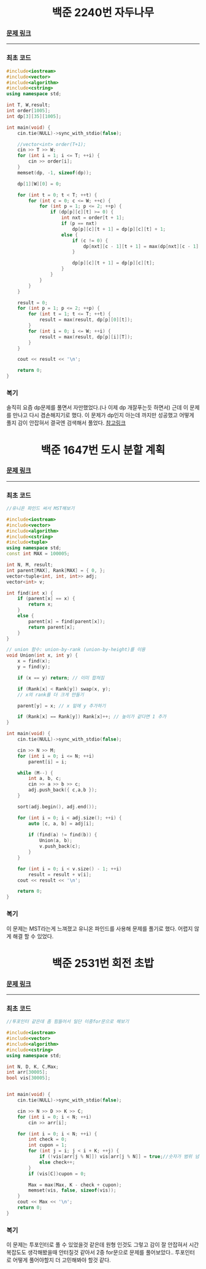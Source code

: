 <h1 align = "center">백준 2240번 자두나무</h1>

### [문제 링크](https://www.acmicpc.net/problem/2240 "자두나무")
---

### 최초 코드

```cpp
#include<iostream>
#include<vector>
#include<algorithm>
#include<cstring>
using namespace std;

int T, W,result;
int order[1005];
int dp[3][35][1005];

int main(void) {
	cin.tie(NULL)->sync_with_stdio(false);

	//vector<int> order(T+1);
	cin >> T >> W;
	for (int i = 1; i <= T; ++i) {
		cin >> order[i];
	}
	memset(dp, -1, sizeof(dp));

	dp[1][W][0] = 0;

	for (int t = 0; t < T; ++t) {
		for (int c = 0; c <= W; ++c) {
			for (int p = 1; p <= 2; ++p) {
				if (dp[p][c][t] >= 0) {
					int nxt = order[t + 1];
					if (p == nxt)
						dp[p][c][t + 1] = dp[p][c][t] + 1;
					else {
						if (c != 0) {
							dp[nxt][c - 1][t + 1] = max(dp[nxt][c - 1][t + 1], dp[p][c][t] + 1);
						}

						dp[p][c][t + 1] = dp[p][c][t];
					}
				}
			}
		}
	}

	result = 0;
	for (int p = 1; p <= 2; ++p) {
		for (int t = 1; t <= T; ++t) {
			result = max(result, dp[p][0][t]);
		}
		for (int i = 0; i <= W; ++i) {
			result = max(result, dp[p][i][T]);
		}
	}

	cout << result << '\n';

	return 0;
}
```

### 복기
솔직히 요즘 dp문제를 풀면서 자만했었다.(나 이제 dp 개잘푸는듯 하면서) 근데 이 문제를 만나고 다시 겸손해지기로 했다. 이 문제가 dp인지 아는데 까지만 성공했고 어떻게 풀지 감이 안잡혀서 결국엔 검색해서 풀었다.
[참고링크](https://1004dustkd.tistory.com/entry/C-%EB%B0%B1%EC%A4%80BOJ-2240-%EC%9E%90%EB%91%90%EB%82%98%EB%AC%B4) 

<h1 align = "center">백준 1647번 도시 분할 계획</h1>

### [문제 링크](https://www.acmicpc.net/problem/1647 "도시 분할 계획")
---

### 최초 코드

```cpp
//유니온 파인드 써서 MST해보기

#include<iostream>
#include<vector>
#include<algorithm>
#include<cstring>
#include<tuple>
using namespace std;
const int MAX = 100005;

int N, M, result;
int parent[MAX], Rank[MAX] = { 0, };
vector<tuple<int, int, int>> adj;
vector<int> v;

int find(int x) {
    if (parent[x] == x) {
        return x;
    }
    else {
        parent[x] = find(parent[x]);
        return parent[x];
    }
}

// union 함수: union-by-rank (union-by-height)를 이용
void Union(int x, int y) {
    x = find(x);
    y = find(y);

    if (x == y) return; // 이미 합쳐짐

    if (Rank[x] < Rank[y]) swap(x, y);
    // x의 rank를 더 크게 만들기

    parent[y] = x; // x 밑에 y 추가하기

    if (Rank[x] == Rank[y]) Rank[x]++; // 높이가 같다면 1 추가
}

int main(void) {
	cin.tie(NULL)->sync_with_stdio(false);

    cin >> N >> M;
    for (int i = 0; i <= N; ++i)
        parent[i] = i;

    while (M--) {
        int a, b, c;
        cin >> a >> b >> c;
        adj.push_back({ c,a,b });
    }

    sort(adj.begin(), adj.end());

    for (int i = 0; i < adj.size(); ++i) {
        auto [c, a, b] = adj[i];
        
        if (find(a) != find(b)) {
            Union(a, b);
            v.push_back(c);
        }
    }

    for (int i = 0; i < v.size() - 1; ++i)
        result = result + v[i];
    cout << result << '\n';

    return 0;
}
```

### 복기
이 문제는 MST라는게 느껴졌고 유니온 파인드를 사용해 문제를 풀기로 했다. 어렵지 않게 해결 할 수 있었다.

<h1 align = "center">백준 2531번 회전 초밥</h1>

### [문제 링크](https://www.acmicpc.net/problem/2531 "회전 초밥")
---

### 최초 코드

```cpp
//투포인터 같은데 좀 힘들어서 일단 이중for문으로 해보기

#include<iostream>
#include<vector>
#include<algorithm>
#include<cstring>
using namespace std;

int N, D, K, C,Max;
int arr[30005];
bool vis[30005];


int main(void) {
	cin.tie(NULL)->sync_with_stdio(false);

	cin >> N >> D >> K >> C;
	for (int i = 0; i < N; ++i)
		cin >> arr[i];

	for (int i = 0; i < N; ++i) {
		int check = 0;
		int cupon = 1;
		for (int j = i; j < i + K; ++j) {
			if (!vis[arr[j % N]]) vis[arr[j % N]] = true;//숫자가 범위 넘기지 않게 처리(원형이니까 다시 돌아와야함)
			else check++;
		}
		if (vis[C])cupon = 0;

		Max = max(Max, K - check + cupon);
		memset(vis, false, sizeof(vis));
	}
	cout << Max << '\n';
	return 0;
}
```

### 복기
이 문제는 투포인터로 풀 수 있었을것 같은데 원형 인것도 그렇고 감이 잘 안잡혀서 시간복잡도도 생각해봤을때 안터질것 같아서 2중 for문으로 문제를 풀어보았다.. 투포인터로 어떻게 풀어야할지 더 고민해봐야 할것 같다.